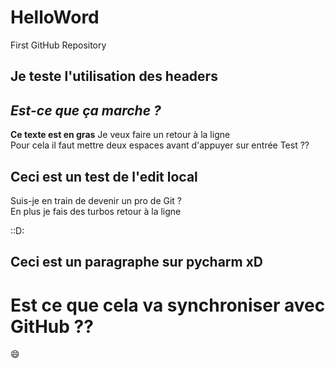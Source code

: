 # HelloWord
First GitHub Repository
## Je teste l'utilisation des headers
*Est-ce que ça marche ?*
---
**Ce texte est en gras** 
Je veux faire un retour à la ligne  
Pour cela il faut mettre deux espaces avant d'appuyer sur entrée
Test ??  

## Ceci est un test de l'edit local
Suis-je en train de devenir un pro de Git ?  
En plus je fais des turbos retour à la ligne  

::D:  

## Ceci est un paragraphe sur pycharm xD
Est ce que cela va synchroniser avec GitHub ??
=======
:smile:  

